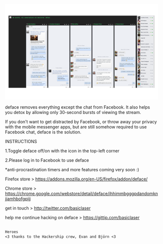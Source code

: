 
![deface running in chrome on OSX](img/facedeck.png)

deface removes everything except the chat from Facebook.
It also helps you detox by allowing only 30-second bursts of viewing the stream.

If you don't want to get distracted by Facebook, or throw away your privacy with the mobile messenger apps,
but are still somehow required to use Facebook chat, deface is the solution.

<stron>INSTRUCTIONS</stron>

1.Toggle deface off/on with the icon in the top-left corner

2.Please log in to Facebook to use deface

*anti-procrastination timers and more features coming very soon :) 


Firefox store > https://addons.mozilla.org/en-US/firefox/addon/deface/

Chrome store > https://chrome.google.com/webstore/detail/deface/ihhimmbgggpdandomknjjamhbofgpijj

get in touch > 
http://twitter.com/basiclaser

help me continue hacking on deface > 
https://gittip.com/basiclaser

```

Heroes
<3 thanks to the Hackership crew, Evan and Björn <3
